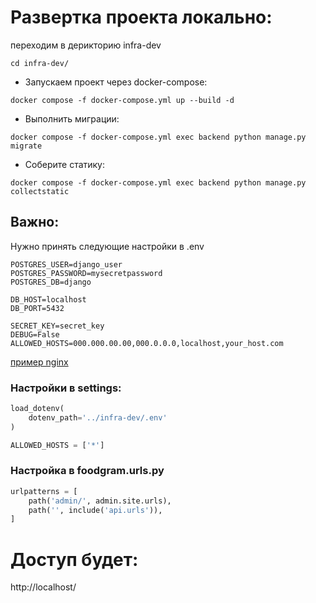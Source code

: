 # Развертка проекта локально:

переходим в дерикторию infra-dev
```shell script
cd infra-dev/
```
+ Запускаем проект через docker-compose:
```shell script
docker compose -f docker-compose.yml up --build -d
```
+ Выполнить миграции:
```shell script
docker compose -f docker-compose.yml exec backend python manage.py migrate
```
+ Соберите статику:
```shell script
docker compose -f docker-compose.yml exec backend python manage.py collectstatic
```
## Важно:
Нужно принять следующие настройки в .env
```
POSTGRES_USER=django_user
POSTGRES_PASSWORD=mysecretpassword
POSTGRES_DB=django

DB_HOST=localhost
DB_PORT=5432

SECRET_KEY=secret_key
DEBUG=False
ALLOWED_HOSTS=000.000.00.00,000.0.0.0,localhost,your_host.com
```
[пример nginx](./infra-dev/nginx.conf)

### Настройки в settings:
```python
load_dotenv(
    dotenv_path='../infra-dev/.env'
)
```

```python
ALLOWED_HOSTS = ['*']
```

### Настройка в foodgram.urls.py

```python
urlpatterns = [
    path('admin/', admin.site.urls),
    path('', include('api.urls')),
]
```

# Доступ будет: 
http://localhost/
<br>